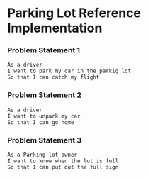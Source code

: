 # Parking Lot Reference Implementation

### Problem Statement 1
```
As a driver
I want to park my car in the parkig lot
So that I can catch my flight
```

### Problem Statement 2
```
As a driver
I want to unpark my car
So that I can go home 
```

### Problem Statement 3
```
As a Parking lot owner
I want to know when the lot is full 
So that I can put out the full sign
```
